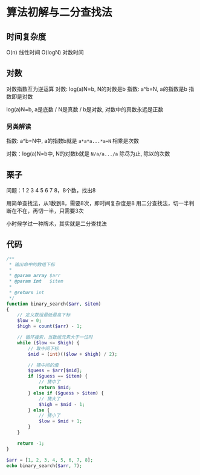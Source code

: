 # 算法初解与二分查找法

## 时间复杂度

O(n) 线性时间
O(logN) 对数时间

## 对数

对数指数互为逆运算
对数: log(a)N=b, N的对数是b
指数: a^b=N, a的指数是b
指数即是对数

log(a)N=b, a是底数 / N是真数 / b是对数, 对数中的真数永远是正数

### 另类解读

指数: a^b=N中, a的指数b就是 `a*a*a...*a=N` 相乘是次数

对数：log(a)N=b中, N的对数b就是 `N/a/a.../a` 除尽为止, 除以的次数

## 栗子

问题：1 2 3 4 5 6 7 8，8个数，找出8

用简单查找法，从1数到8，需要8次，即时间复杂度是8
用二分查找法，切一半判断在不在，再切一半，只需要3次

小时候学过一种牌术，其实就是二分查找法

## 代码

```php
/**
 * 输出命中的数组下标
 *
 * @param array $arr
 * @param int   $item
 *
 * @return int
 */
function binary_search($arr, $item)
{
    // 定义数组最低最高下标
    $low = 0;
    $high = count($arr) - 1;

    // 循环搜索，当数组元素大于一位时
    while ($low <= $high) {
        // 取中间下标
        $mid = (int)(($low + $high) / 2);

        // 猜中间的值
        $guess = $arr[$mid];
        if ($guess == $item) {
            // 猜中了
            return $mid;
        } else if ($guess > $item) {
            // 猜大了
            $high = $mid - 1;
        } else {
            // 猜小了
            $low = $mid + 1;
        }
    }

    return -1;
}

$arr = [1, 2, 3, 4, 5, 6, 7, 8];
echo binary_search($arr, 7);
```
